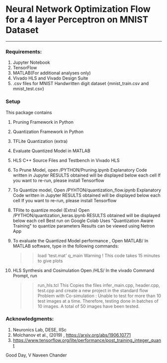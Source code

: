 # Neural Network Optimization Flow for a 4 layer Perceptron on MNIST Dataset
****************************************************************************

### Requirements:
1. Jupyter Notebook
2. TensorFlow 
3. MATLAB(For additional analyses only)
4. Vivado HLS and Vivado Design Suite
5. .csv files for MNIST Handwritten digit dataset {mnist_train.csv and mnist_test.csv}

### Setup
This package contains

1. Pruning Framework in Python
2. Quantization Framework in Python
3. TFLite Quantization (extra)
4. Evaluate Quantized Model in MATLAB
5. HLS C++ Source Files and Testbench in Vivado HLS


1. To Prune Model, 
	open /PYTHON/Pruning.ipynb
	Explanatory Code written in Jupyter
	RESULTS obtained will be displayed below each cell
	If you want to re-run, please install Tensorflow 
	
2. To Quantize model,
	Open /PYHTON/quantization_flow.ipynb
	Explanatory Code written in Jupyter
	RESULTS obtained will be displayed below each cell
	If you want to re-run, please install Tensorflow 

3. TFlite to quantize model (Extra)	
	Open /PYTHON/quantization_keras.ipynb
	RESULTS obtained will be displayed below each cell
	Best run on Google Colab
	Uses "Quantization Aware Training" to quantize parameters
	Results can be viewed using Netron App
	

4. To evaluate the Quantized Model performance , 
	Open MATLAB/
	In MATLAB software, type in the following commands:
	>>load 'test.mat'
	>>q_main
	Warning ! This code takes 15 minutes to give plots
	
5. HLS Synthesis and Cosimulation
   Open /HLS/
   In the vivado Command Prompt, run
   >>run_hls.tcl
   This Copies the files infer_main.cpp, header.cpp, test.cpp and create a new project in the standard flow
   Problem with Co-simulation : Unable to test for more than 10 test images at a time.
   Therefore, testing done in batches of 10 images. 
   A total of 50 images have been tested.
   
   
### Acknowledgments:
1. Neuronics Lab, DESE, IISc
2. Molchanov et al., (2019) , https://arxiv.org/abs/1906.10771
3. https://www.tensorflow.org/lite/performance/post_training_integer_quant

Good Day,
V Naveen Chander